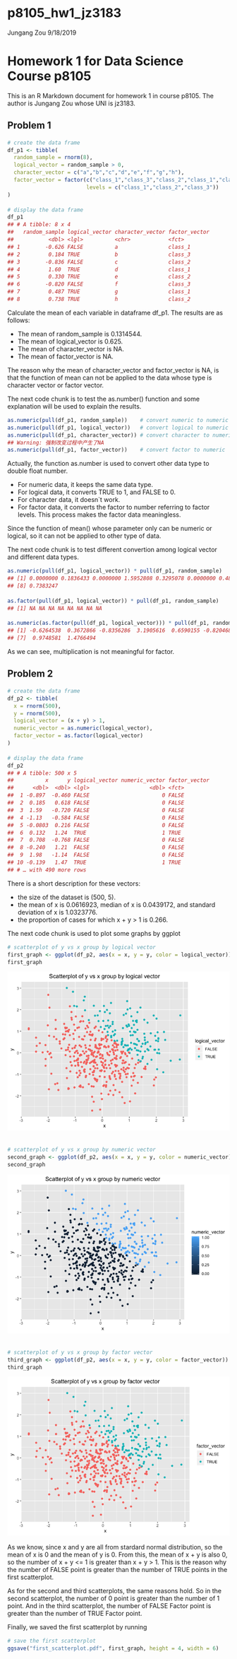 p8105\_hw1\_jz3183
================
Jungang Zou
9/18/2019

# Homework 1 for Data Science Course p8105

This is an R Markdown document for homework 1 in course p8105. The
author is Jungang Zou whose UNI is jz3183.

## Problem 1

``` r
# create the data frame
df_p1 <- tibble(
  random_sample = rnorm(8),
  logical_vector = random_sample > 0,
  character_vector = c("a","b","c","d","e","f","g","h"),
  factor_vector = factor(c("class_1","class_3","class_2","class_1","class_2","class_3","class_1","class_2"), 
                         levels = c("class_1","class_2","class_3"))
)

# display the data frame
df_p1
## # A tibble: 8 x 4
##   random_sample logical_vector character_vector factor_vector
##           <dbl> <lgl>          <chr>            <fct>        
## 1        -0.626 FALSE          a                class_1      
## 2         0.184 TRUE           b                class_3      
## 3        -0.836 FALSE          c                class_2      
## 4         1.60  TRUE           d                class_1      
## 5         0.330 TRUE           e                class_2      
## 6        -0.820 FALSE          f                class_3      
## 7         0.487 TRUE           g                class_1      
## 8         0.738 TRUE           h                class_2
```

Calculate the mean of each variable in dataframe df\_p1. The results are
as follows:

  - The mean of random\_sample is 0.1314544.
  - The mean of logical\_vector is 0.625.
  - The mean of character\_vector is NA.
  - The mean of factor\_vector is NA.

The reason why the mean of character\_vector and factor\_vector is NA,
is that the function of mean can not be applied to the data whose type
is character vector or factor vector.

The next code chunk is to test the as.number() function and some
explanation will be used to explain the results.

``` r
as.numeric(pull(df_p1, random_sample))    # convert numeric to numeric
as.numeric(pull(df_p1, logical_vector))   # convert logical to numeric
as.numeric(pull(df_p1, character_vector)) # convert character to numeric
## Warning: 强制改变过程中产生了NA
as.numeric(pull(df_p1, factor_vector))    # convert factor to numeric
```

Actually, the function as.number is used to convert other data type to
double float number.

  - For numeric data, it keeps the same data type.
  - For logical data, it converts TRUE to 1, and FALSE to 0.
  - For character data, it doesn\`t work.
  - For factor data, it converts the factor to number referring to
    factor levels. This process makes the factor data meaningless.

Since the function of mean() whose parameter only can be numeric or
logical, so it can not be applied to other type of data.

The next code chunk is to test different convertion among logical vector
and different data
types.

``` r
as.numeric(pull(df_p1, logical_vector)) * pull(df_p1, random_sample)            # convert numeric to numeric and multiplication
## [1] 0.0000000 0.1836433 0.0000000 1.5952808 0.3295078 0.0000000 0.4874291
## [8] 0.7383247

as.factor(pull(df_p1, logical_vector)) * pull(df_p1, random_sample)             # convert logical to numeric and multiplication
## [1] NA NA NA NA NA NA NA NA

as.numeric(as.factor(pull(df_p1, logical_vector))) * pull(df_p1, random_sample) # convert factor to numeric and multiplication
## [1] -0.6264538  0.3672866 -0.8356286  3.1905616  0.6590155 -0.8204684
## [7]  0.9748581  1.4766494
```

As we can see, multiplication is not meaningful for factor.

## Problem 2

``` r
# create the data frame
df_p2 <- tibble(
  x = rnorm(500),
  y = rnorm(500),
  logical_vector = (x + y) > 1,
  numeric_vector = as.numeric(logical_vector),
  factor_vector = as.factor(logical_vector)
)

# display the data frame
df_p2
## # A tibble: 500 x 5
##          x      y logical_vector numeric_vector factor_vector
##      <dbl>  <dbl> <lgl>                   <dbl> <fct>        
##  1 -0.897  -0.460 FALSE                       0 FALSE        
##  2  0.185   0.618 FALSE                       0 FALSE        
##  3  1.59   -0.720 FALSE                       0 FALSE        
##  4 -1.13   -0.584 FALSE                       0 FALSE        
##  5 -0.0803  0.216 FALSE                       0 FALSE        
##  6  0.132   1.24  TRUE                        1 TRUE         
##  7  0.708  -0.768 FALSE                       0 FALSE        
##  8 -0.240   1.21  FALSE                       0 FALSE        
##  9  1.98   -1.14  FALSE                       0 FALSE        
## 10 -0.139   1.47  TRUE                        1 TRUE         
## # … with 490 more rows
```

There is a short description for these vectors:

  - the size of the dataset is (500, 5).
  - the mean of x is 0.0616923, median of x is 0.0439172, and standard
    deviation of x is 1.0323776.
  - the proportion of cases for which x + y \> 1 is 0.266.

The next code chunk is used to plot some graphs by ggplot

``` r
# scatterplot of y vs x group by logical vector
first_graph <- ggplot(df_p2, aes(x = x, y = y, color = logical_vector)) + geom_point() + labs(title = "Scatterplot of y vs x group by logical vector", x = "x", y = "y") + theme(plot.title = element_text(hjust = 0.5))
first_graph
```

![](p8105_hw1_jz3183_files/figure-gfm/df_p2_plot-1.png)<!-- -->

``` r

# scatterplot of y vs x group by numeric vector
second_graph <- ggplot(df_p2, aes(x = x, y = y, color = numeric_vector)) + geom_point() + labs(title = "Scatterplot of y vs x group by numeric vector", x = "x", y = "y") + theme(plot.title = element_text(hjust = 0.5))
second_graph
```

![](p8105_hw1_jz3183_files/figure-gfm/df_p2_plot-2.png)<!-- -->

``` r

# scatterplot of y vs x group by factor vector
third_graph <- ggplot(df_p2, aes(x = x, y = y, color = factor_vector)) + geom_point() + labs(title = "Scatterplot of y vs x group by factor vector", x = "x", y = "y") + theme(plot.title = element_text(hjust = 0.5))
third_graph
```

![](p8105_hw1_jz3183_files/figure-gfm/df_p2_plot-3.png)<!-- -->

As we know, since x and y are all from stardard normal distribution, so
the mean of x is 0 and the mean of y is 0. From this, the mean of x + y
is also 0, so the number of x + y \<= 1 is greater than x + y \> 1. This
is the reason why the number of FALSE point is greater than the number
of TRUE points in the first scatterplot.

As for the second and third scatterplots, the same reasons hold. So in
the second scatterplot, the number of 0 point is greater than the number
of 1 point. And in the third scatterplot, the number of FALSE Factor
point is greater than the number of TRUE Factor point.

Finally, we saved the first scatterplot by running

``` r
# save the first scatterplot
ggsave("first_scatterplot.pdf", first_graph, height = 4, width = 6)
```
